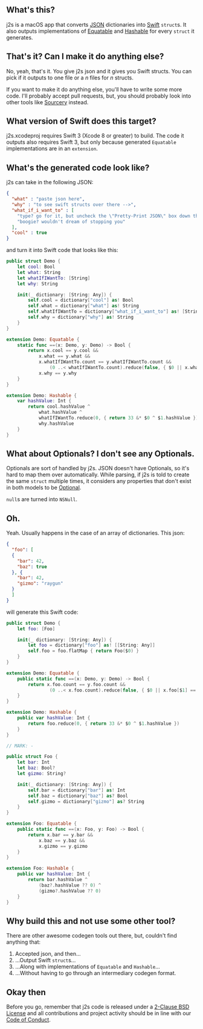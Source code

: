 ## What's this?
j2s is a macOS app that converts [JSON](https://en.wikipedia.org/wiki/JSON) dictionaries into [Swift](https://swift.org) `struct`s. It also outputs implementations of [Equatable](https://developer.apple.com/reference/swift/equatable) and [Hashable](https://developer.apple.com/reference/swift/hashable) for every `struct` it generates.

## That's it? Can I make it do anything else?
No, yeah, that's it. You give j2s json and it gives you Swift structs. You can pick if it outputs to one file or a _n_ files for _n_ structs.

If you want to make it do anything else, you'll have to write some more code. I'll probably accept pull requests, but, you should probably look into other tools like [Sourcery](https://github.com/krzysztofzablocki/Sourcery) instead.

## What version of Swift does this target?
j2s.xcodeproj requires Swift 3 (Xcode 8 or greater) to build. The code it outputs also requires Swift 3, but only because generated `Equatable` implementations are in an `extension`.

## What's the generated code look like?

j2s can take in the following JSON:

```json
{
  "what" : "paste json here",
  "why" : "to see swift structs over there -->",
  "what_if_i_want_to" : [
    "type? go for it, but uncheck the \"Pretty-Print JSON\" box down there first --v",
    "boogie? wouldn't dream of stopping you"
  ],
  "cool" : true
}
```

and turn it into Swift code that looks like this:

```swift
public struct Demo {
	let cool: Bool
	let what: String
	let whatIfIWantTo: [String]
	let why: String

	init(_ dictionary: [String: Any]) {
		self.cool = dictionary["cool"] as! Bool
		self.what = dictionary["what"] as! String
		self.whatIfIWantTo = dictionary["what_if_i_want_to"] as! [String]
		self.why = dictionary["why"] as! String
	}
}

extension Demo: Equatable {
 	static func ==(x: Demo, y: Demo) -> Bool {
		return x.cool == y.cool && 
			x.what == y.what && 
			x.whatIfIWantTo.count == y.whatIfIWantTo.count && 
				(0 ..< whatIfIWantTo.count).reduce(false, { $0 || x.whatIfIWantTo[$1] == y.whatIfIWantTo[$1] }) && 
			x.why == y.why
	} 
}

extension Demo: Hashable {
 	var hashValue: Int {
		return cool.hashValue ^ 
			what.hashValue ^ 
			whatIfIWantTo.reduce(0, { return 33 &* $0 ^ $1.hashValue }) ^ 
			why.hashValue
	} 
}
```

## What about Optionals? I don't see any Optionals.
Optionals are sort of handled by j2s. JSON doesn't have Optionals, so it's hard to map them over automatically. While parsing, if j2s is told to create the same `struct` multiple times, it considers any properties that don't exist in both models to be [Optional](http://swiftdoc.org/v3.0/type/Optional/).

`null`s are turned into `NSNull`.

## Oh.
Yeah. Usually happens in the case of an array of dictionaries. This json:
```json
{
  "foo": [
  {
    "bar": 42,
	"baz": true
  }, {
    "bar": 42,
	"gizmo": "raygun"
  }
  ]
}
```

will generate this Swift code:

```swift
public struct Demo {
	let foo: [Foo]

	init(_ dictionary: [String: Any]) {
		let foo = dictionary["foo"] as! [[String: Any]]
		self.foo = foo.flatMap { return Foo($0) }
	}
}

extension Demo: Equatable {
 	public static func ==(x: Demo, y: Demo) -> Bool {
		return x.foo.count == y.foo.count && 
				(0 ..< x.foo.count).reduce(false, { $0 || x.foo[$1] == y.foo[$1] })
	} 
}

extension Demo: Hashable {
 	public var hashValue: Int {
		return foo.reduce(0, { return 33 &* $0 ^ $1.hashValue })
	} 
}

// MARK: -

public struct Foo {
	let bar: Int
	let baz: Bool?
	let gizmo: String?

	init(_ dictionary: [String: Any]) {
		self.bar = dictionary["bar"] as! Int
		self.baz = dictionary["baz"] as? Bool
		self.gizmo = dictionary["gizmo"] as? String
	}
}

extension Foo: Equatable {
 	public static func ==(x: Foo, y: Foo) -> Bool {
		return x.bar == y.bar && 
			x.baz == y.baz && 
			x.gizmo == y.gizmo
	} 
}

extension Foo: Hashable {
 	public var hashValue: Int {
		return bar.hashValue ^ 
			(baz?.hashValue ?? 0) ^ 
			(gizmo?.hashValue ?? 0)
	} 
}
```

## Why build this and not use some other tool?
There are other awesome codegen tools out there, but, couldn't find anything that:

1. Accepted json, and then…
2. …Output Swift `struct`s…
3. …Along with implementations of `Equatable` and `Hashable`…
4. …Without having to go through an intermediary codegen format.

## Okay then
Before you go, remember that j2s code is released under a [2-Clause BSD License](LICENSE.md) and all contributions and project activity should be in line with our [Code of Conduct](CODE_OF_CONDUCT.md).